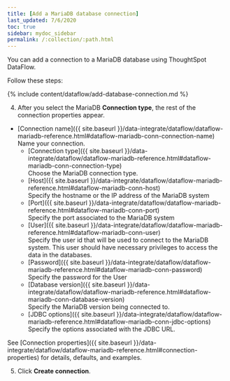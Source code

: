 ```yaml
---
title: [Add a MariaDB database connection]
last_updated: 7/6/2020
toc: true
sidebar: mydoc_sidebar
permalink: /:collection/:path.html
---
```

You can add a connection to a MariaDB database using ThoughtSpot DataFlow.

Follow these steps:


{% include content/dataflow/add-database-connection.md %}

4. After you select the MariaDB **Connection type**, the rest of the connection properties appear.

  * [Connection name]({{ site.baseurl }}/data-integrate/dataflow/dataflow-mariadb-reference.html#dataflow-mariadb-conn-connection-name)<br/>Name your connection.
    * [Connection type]({{ site.baseurl }}/data-integrate/dataflow/dataflow-mariadb-reference.html#dataflow-mariadb-conn-connection-type)<br/>Choose the MariaDB connection type.
    * [Host]({{ site.baseurl }}/data-integrate/dataflow/dataflow-mariadb-reference.html#dataflow-mariadb-conn-host)<br/>Specify the hostname or the IP address of the MariaDB system
    * [Port]({{ site.baseurl }}/data-integrate/dataflow/dataflow-mariadb-reference.html#dataflow-mariadb-conn-port)<br/>Specify the port associated to the MariaDB system
    * [User]({{ site.baseurl }}/data-integrate/dataflow/dataflow-mariadb-reference.html#dataflow-mariadb-conn-user)<br/>Specify the user id that will be used to connect to the MariaDB system. This user should have necessary privileges to access the data in the databases.
    * [Password]({{ site.baseurl }}/data-integrate/dataflow/dataflow-mariadb-reference.html#dataflow-mariadb-conn-password)<br/>Specify the password for the User
    * [Database version]({{ site.baseurl }}/data-integrate/dataflow/dataflow-mariadb-reference.html#dataflow-mariadb-conn-database-version)<br/>Specify the MariaDB version being connected to.
    * [JDBC options]({{ site.baseurl }}/data-integrate/dataflow/dataflow-mariadb-reference.html#dataflow-mariadb-conn-jdbc-options)<br/>Specify the options associated with the JDBC URL.

   See [Connection properties]({{ site.baseurl }}/data-integrate/dataflow/dataflow-mariadb-reference.html#connection-properties) for details, defaults, and examples.

5. Click **Create connection**.   
